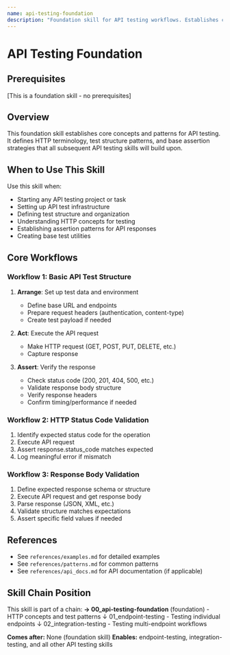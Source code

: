 ```yaml
---
name: api-testing-foundation
description: "Foundation skill for API testing workflows. Establishes core HTTP concepts (methods, status codes, headers), defines test structure patterns (arrange-act-assert), and provides base assertion strategies. Use when starting API testing tasks, setting up test frameworks, or defining test patterns for REST APIs."
---
```


# API Testing Foundation

## Prerequisites

[This is a foundation skill - no prerequisites]

## Overview

This foundation skill establishes core concepts and patterns for API testing. It defines HTTP terminology, test structure patterns, and base assertion strategies that all subsequent API testing skills will build upon.

## When to Use This Skill

Use this skill when:
- Starting any API testing project or task
- Setting up API test infrastructure
- Defining test structure and organization
- Understanding HTTP concepts for testing
- Establishing assertion patterns for API responses
- Creating base test utilities

## Core Workflows

### Workflow 1: Basic API Test Structure

1. **Arrange**: Set up test data and environment
   - Define base URL and endpoints
   - Prepare request headers (authentication, content-type)
   - Create test payload if needed

2. **Act**: Execute the API request
   - Make HTTP request (GET, POST, PUT, DELETE, etc.)
   - Capture response

3. **Assert**: Verify the response
   - Check status code (200, 201, 404, 500, etc.)
   - Validate response body structure
   - Verify response headers
   - Confirm timing/performance if needed

### Workflow 2: HTTP Status Code Validation

1. Identify expected status code for the operation
2. Execute API request
3. Assert response.status_code matches expected
4. Log meaningful error if mismatch

### Workflow 3: Response Body Validation

1. Define expected response schema or structure
2. Execute API request and get response body
3. Parse response (JSON, XML, etc.)
4. Validate structure matches expectations
5. Assert specific field values if needed

## References

- See `references/examples.md` for detailed examples
- See `references/patterns.md` for common patterns
- See `references/api_docs.md` for API documentation (if applicable)

## Skill Chain Position

This skill is part of a chain:
**→ 00_api-testing-foundation** (foundation) - HTTP concepts and test patterns
   ↓
01_endpoint-testing - Testing individual endpoints
   ↓
02_integration-testing - Testing multi-endpoint workflows

**Comes after:** None (foundation skill)
**Enables:** endpoint-testing, integration-testing, and all other API testing skills
